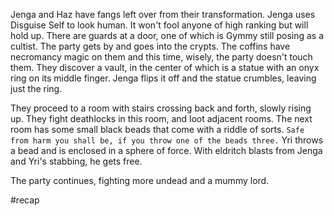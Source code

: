 Jenga and Haz have fangs left over from their transformation. Jenga uses Disguise Self to look human. It won't fool anyone of high ranking but will hold up.
There are guards at a door, one of which is Gymmy still posing as a cultist. The party gets by and goes into the crypts. The coffins have necromancy magic on them and this time, wisely, the party doesn't touch them. They discover a vault, in the center of which is a statue with an onyx ring on its middle finger. Jenga flips it off and the statue crumbles, leaving just the ring.

They proceed to a room with stairs crossing back and forth, slowly rising up. They fight deathlocks in this room, and loot adjacent rooms. The next room has some small black beads that come with a riddle of sorts.
`Safe from harm you shall be, if you throw one of the beads three.`
Yri throws a bead and is enclosed in a sphere of force. With eldritch blasts from Jenga and Yri's stabbing, he gets free.

The party continues, fighting more undead and a mummy lord.

#recap